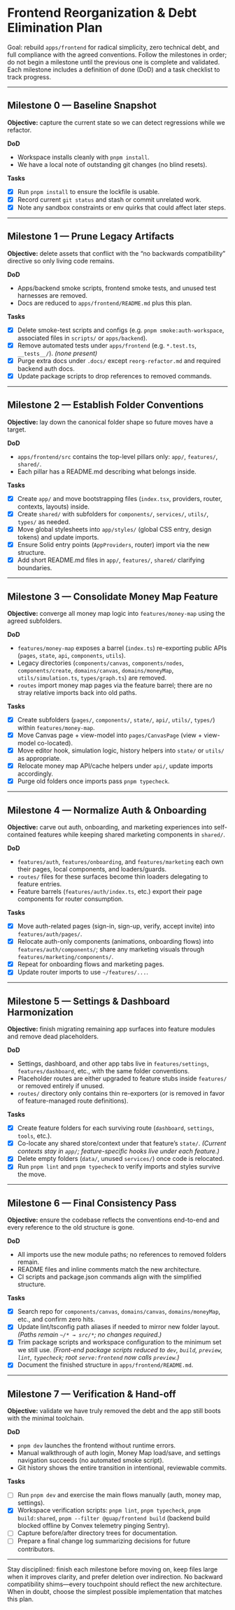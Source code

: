 # Frontend Reorganization & Debt Elimination Plan

Goal: rebuild `apps/frontend` for radical simplicity, zero technical debt, and full compliance with the agreed conventions. Follow the milestones in order; do not begin a milestone until the previous one is complete and validated. Each milestone includes a definition of done (DoD) and a task checklist to track progress.

---

## Milestone 0 — Baseline Snapshot

**Objective:** capture the current state so we can detect regressions while we refactor.

**DoD**
- Workspace installs cleanly with `pnpm install`.
- We have a local note of outstanding git changes (no blind resets).

**Tasks**
- [x] Run `pnpm install` to ensure the lockfile is usable.
- [x] Record current `git status` and stash or commit unrelated work.
- [x] Note any sandbox constraints or env quirks that could affect later steps.

---

## Milestone 1 — Prune Legacy Artifacts

**Objective:** delete assets that conflict with the “no backwards compatibility” directive so only living code remains.

**DoD**
- Apps/backend smoke scripts, frontend smoke tests, and unused test harnesses are removed.
- Docs are reduced to `apps/frontend/README.md` plus this plan.

**Tasks**
- [x] Delete smoke-test scripts and configs (e.g. `pnpm smoke:auth-workspace`, associated files in `scripts/` or `apps/backend`).
- [x] Remove automated tests under `apps/frontend` (e.g. `*.test.ts`, `__tests__/`). *(none present)*
- [x] Purge extra docs under `.docs/` except `reorg-refactor.md` and required backend auth docs.
- [x] Update package scripts to drop references to removed commands.

---

## Milestone 2 — Establish Folder Conventions

**Objective:** lay down the canonical folder shape so future moves have a target.

**DoD**
- `apps/frontend/src` contains the top-level pillars only: `app/`, `features/`, `shared/`.
- Each pillar has a README.md describing what belongs inside.

**Tasks**
- [x] Create `app/` and move bootstrapping files (`index.tsx`, providers, router, contexts, layouts) inside.
- [x] Create `shared/` with subfolders for `components/`, `services/`, `utils/`, `types/` as needed.
- [x] Move global stylesheets into `app/styles/` (global CSS entry, design tokens) and update imports.
- [x] Ensure Solid entry points (`AppProviders`, router) import via the new structure.
- [x] Add short README.md files in `app/`, `features/`, `shared/` clarifying boundaries.

---

## Milestone 3 — Consolidate Money Map Feature

**Objective:** converge all money map logic into `features/money-map` using the agreed subfolders.

**DoD**
- `features/money-map` exposes a barrel (`index.ts`) re-exporting public APIs (`pages`, `state`, `api`, `components`, `utils`).
- Legacy directories (`components/canvas`, `components/nodes`, `components/create`, `domains/canvas`, `domains/moneyMap`, `utils/simulation.ts`, `types/graph.ts`) are removed.
- `routes` import money map pages via the feature barrel; there are no stray relative imports back into old paths.

**Tasks**
- [x] Create subfolders (`pages/`, `components/`, `state/`, `api/`, `utils/`, `types/`) within `features/money-map`.
- [x] Move Canvas page + view-model into `pages/CanvasPage` (view + view-model co-located).
- [x] Move editor hook, simulation logic, history helpers into `state/` or `utils/` as appropriate.
- [x] Relocate money map API/cache helpers under `api/`, update imports accordingly.
- [x] Purge old folders once imports pass `pnpm typecheck`.

---

## Milestone 4 — Normalize Auth & Onboarding

**Objective:** carve out auth, onboarding, and marketing experiences into self-contained features while keeping shared marketing components in `shared/`.

**DoD**
- `features/auth`, `features/onboarding`, and `features/marketing` each own their pages, local components, and loaders/guards.
- `routes/` files for these surfaces become thin loaders delegating to feature entries.
- Feature barrels (`features/auth/index.ts`, etc.) export their page components for router consumption.

**Tasks**
- [x] Move auth-related pages (sign-in, sign-up, verify, accept invite) into `features/auth/pages/`.
- [x] Relocate auth-only components (animations, onboarding flows) into `features/auth/components/`; share any marketing visuals through `features/marketing/components/`.
- [x] Repeat for onboarding flows and marketing pages.
- [x] Update router imports to use `~/features/...`.

---

## Milestone 5 — Settings & Dashboard Harmonization

**Objective:** finish migrating remaining app surfaces into feature modules and remove dead placeholders.

**DoD**
- Settings, dashboard, and other app tabs live in `features/settings`, `features/dashboard`, etc., with the same folder conventions.
- Placeholder routes are either upgraded to feature stubs inside `features/` or removed entirely if unused.
- `routes/` directory only contains thin re-exporters (or is removed in favor of feature-managed route definitions).

**Tasks**
- [x] Create feature folders for each surviving route (`dashboard`, `settings`, `tools`, etc.).
- [x] Co-locate any shared store/context under that feature’s `state/`. *(Current contexts stay in `app/`; feature-specific hooks live under each feature.)*
- [x] Delete empty folders (`data/`, unused `services/`) once code is relocated.
- [x] Run `pnpm lint` and `pnpm typecheck` to verify imports and styles survive the move.

---

## Milestone 6 — Final Consistency Pass

**Objective:** ensure the codebase reflects the conventions end-to-end and every reference to the old structure is gone.

**DoD**
- All imports use the new module paths; no references to removed folders remain.
- README files and inline comments match the new architecture.
- CI scripts and package.json commands align with the simplified structure.

**Tasks**
- [x] Search repo for `components/canvas`, `domains/canvas`, `domains/moneyMap`, etc., and confirm zero hits.
- [x] Update lint/tsconfig path aliases if needed to mirror new folder layout. *(Paths remain `~/* → src/*`; no changes required.)*
- [x] Trim package scripts and workspace configuration to the minimum set we still use. *(Front-end package scripts reduced to `dev`, `build`, `preview`, `lint`, `typecheck`; root `serve:frontend` now calls `preview`.)*
- [x] Document the finished structure in `apps/frontend/README.md`.

---

## Milestone 7 — Verification & Hand-off

**Objective:** validate we have truly removed the debt and the app still boots with the minimal toolchain.

**DoD**
- `pnpm dev` launches the frontend without runtime errors.
- Manual walkthrough of auth login, Money Map load/save, and settings navigation succeeds (no automated smoke script).
- Git history shows the entire transition in intentional, reviewable commits.

**Tasks**
- [ ] Run `pnpm dev` and exercise the main flows manually (auth, money map, settings).
- [x] Workspace verification scripts: `pnpm lint`, `pnpm typecheck`, `pnpm build:shared`, `pnpm --filter @guap/frontend build` (backend build blocked offline by Convex telemetry pinging Sentry).
- [ ] Capture before/after directory trees for documentation.
- [ ] Prepare a final change log summarizing decisions for future contributors.

---

Stay disciplined: finish each milestone before moving on, keep files large when it improves clarity, and prefer deletion over indirection. No backward compatibility shims—every touchpoint should reflect the new architecture. When in doubt, choose the simplest possible implementation that matches this plan.
